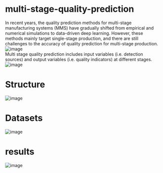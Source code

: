# multi-stage-quality-prediction
In recent years, the quality prediction methods for multi-stage manufacturing systems (MMS) have gradually shifted from empirical and numerical simulations to data-driven deep learning. However, these methods mainly target single-stage production, and there are still challenges to the accuracy of quality prediction for multi-stage production. </br>
![image](https://github.com/user-attachments/assets/ba0d2b06-2149-4c8e-91ef-2c23acc845ab) </br>
Multi stage quality prediction includes input variables (i.e. detection sources) and output variables (i.e. quality indicators) at different stages.  </br>
![image](https://github.com/user-attachments/assets/bcfbca10-91e5-4c64-b2e7-6f2833b0d662)
# Structure
![image](https://github.com/user-attachments/assets/becbd947-d7c1-41c5-8c63-49eb0c386ffd)
# Datasets
![image](https://github.com/user-attachments/assets/66554252-0f4a-4c77-bbab-296a80c48536)
# results
![image](https://github.com/user-attachments/assets/a7d1ce47-d7eb-48a3-bf3d-4c9aab4e3e15)

